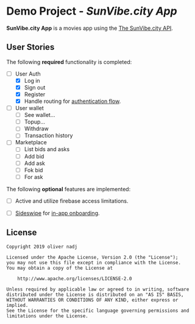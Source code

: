 # Demo Project - *SunVibe.city App*

**SunVibe.city App** is a movies app using the [The SunVibe.city API](http://api.sunvibe.city/v1/ui/).



## User Stories

The following **required** functionality is completed:

- [ ] User Auth
  - [x] Log in 
  - [x] Sign out
  - [x] Register
  - [x] Handle routing for [authentication flow](https://reactnavigation.org/docs/en/auth-flow.html).
- [ ] User wallet 
  - [ ] See wallet...
  - [ ] Topup...
  - [ ] Withdraw
  - [ ] Transaction history
- [ ] Marketplace
  - [ ] List bids and asks
  - [ ] Add bid
  - [ ] Add ask
  - [ ] Fok bid
  - [ ] For ask

The following **optional** features are implemented:

- [ ] Active and utilize firebase access limitations.
- [ ] [Sideswipe](https://github.com/kkemple/react-native-sideswipe) for [in-app onboarding](https://thetool.io/2017/best-practices-app-onboarding).


## License

    Copyright 2019 oliver nadj

    Licensed under the Apache License, Version 2.0 (the "License");
    you may not use this file except in compliance with the License.
    You may obtain a copy of the License at

        http://www.apache.org/licenses/LICENSE-2.0

    Unless required by applicable law or agreed to in writing, software
    distributed under the License is distributed on an "AS IS" BASIS,
    WITHOUT WARRANTIES OR CONDITIONS OF ANY KIND, either express or implied.
    See the License for the specific language governing permissions and
    limitations under the License.